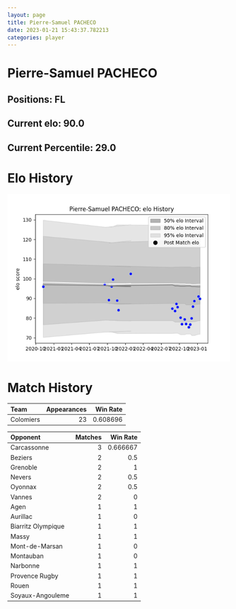 ```yaml
---  
layout: page  
title: Pierre-Samuel PACHECO  
date: 2023-01-21 15:43:37.782213  
categories: player  
---
```

# Pierre-Samuel PACHECO

## Positions: FL

## Current elo: 90.0

## Current Percentile: 29.0

# Elo History


![elo history](history_Pierre-SamuelPACHECO.png)
# Match History


| Team      |   Appearances |   Win Rate |
|:----------|--------------:|-----------:|
| Colomiers |            23 |   0.608696 |

| Opponent           |   Matches |   Win Rate |
|:-------------------|----------:|-----------:|
| Carcassonne        |         3 |   0.666667 |
| Beziers            |         2 |   0.5      |
| Grenoble           |         2 |   1        |
| Nevers             |         2 |   0.5      |
| Oyonnax            |         2 |   0.5      |
| Vannes             |         2 |   0        |
| Agen               |         1 |   1        |
| Aurillac           |         1 |   0        |
| Biarritz Olympique |         1 |   1        |
| Massy              |         1 |   1        |
| Mont-de-Marsan     |         1 |   0        |
| Montauban          |         1 |   0        |
| Narbonne           |         1 |   1        |
| Provence Rugby     |         1 |   1        |
| Rouen              |         1 |   1        |
| Soyaux-Angouleme   |         1 |   1        |